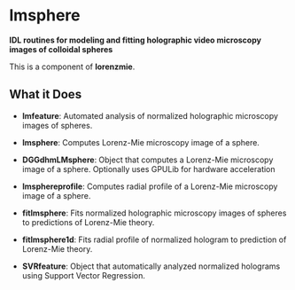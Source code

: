 # lmsphere

**IDL routines for modeling and fitting holographic
video microscopy images of colloidal spheres**

This is a component of **lorenzmie**.

## What it Does

* **lmfeature**: Automated analysis of normalized holographic
microscopy images of spheres.

* **lmsphere**: Computes Lorenz-Mie microscopy image of a sphere.

* **DGGdhmLMsphere**: Object that computes a Lorenz-Mie
microscopy image of a sphere.  Optionally uses GPULib for hardware
acceleration

* **lmsphereprofile**: Computes radial profile of a Lorenz-Mie
microscopy image of a sphere.

* **fitlmsphere**: Fits normalized holographic microscopy images
of spheres to predictions of Lorenz-Mie theory.

* **fitlmsphere1d**: Fits radial profile of normalized hologram
to prediction of Lorenz-Mie theory.

* **SVRfeature**: Object that automatically analyzed normalized
holograms using Support Vector Regression.

